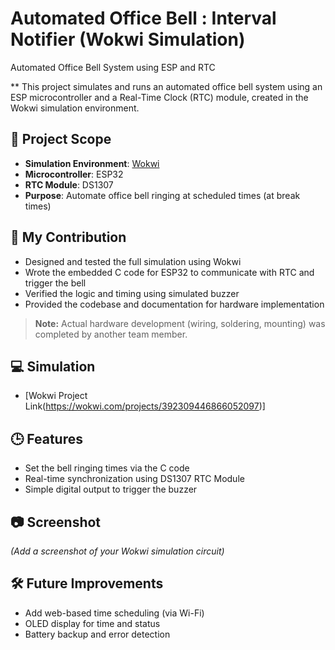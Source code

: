 # Automated Office Bell : Interval Notifier (Wokwi Simulation)

Automated Office Bell System using ESP and RTC

** This project simulates and runs an automated office bell system using an ESP microcontroller and a Real-Time Clock (RTC) module, created in the Wokwi simulation environment.

## 🔧 Project Scope

- **Simulation Environment**: [Wokwi](https://wokwi.com)
- **Microcontroller**: ESP32
- **RTC Module**: DS1307
- **Purpose**: Automate office bell ringing at scheduled times (at break times)

## 📌 My Contribution

- Designed and tested the full simulation using Wokwi
- Wrote the embedded C code for ESP32 to communicate with RTC and trigger the bell
- Verified the logic and timing using simulated buzzer
- Provided the codebase and documentation for hardware implementation
> **Note:** Actual hardware development (wiring, soldering, mounting) was completed by another team member.

## 💻 Simulation

- [Wokwi Project Link(https://wokwi.com/projects/392309446866052097)]

## 🕒 Features

- Set the bell ringing times via the C code
- Real-time synchronization using DS1307 RTC Module
- Simple digital output to trigger the buzzer

## 📷 Screenshot

*(Add a screenshot of your Wokwi simulation circuit)*

## 🛠️ Future Improvements

- Add web-based time scheduling (via Wi-Fi)
- OLED display for time and status
- Battery backup and error detection

